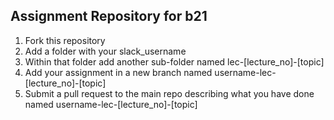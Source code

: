 ## Assignment Repository for b21

1. Fork this repository
2. Add a folder with your slack_username
3. Within that folder add another sub-folder named lec-[lecture_no]-[topic]
4. Add your assignment in a new branch named username-lec-[lecture_no]-[topic]
5. Submit a pull request to the main repo describing what you have done named username-lec-[lecture_no]-[topic]
